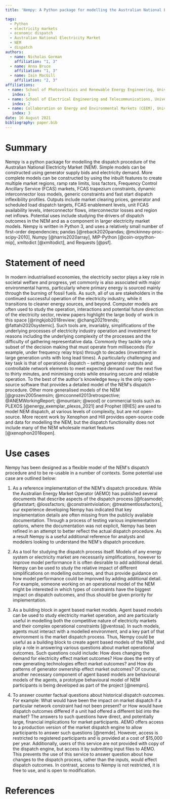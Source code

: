 ```yaml
---
title: 'Nempy: A Python package for modelling the Australian National Electricity Market dispatch procedure'

tags:
  - Python
  - electricity markets
  - economic dispatch
  - Australian National Electricity Market
  - NEM
  - dispatch
authors:
  - name: Nicholas Gorman
    affiliation: "1, 3"
  - name: Anna Bruce
    affiliation: "1, 3"
  - name: Iain MacGill
    affiliation: "2, 3"
affiliations:
 - name: School of Photovoltaics and Renewable Energy Engineering, University of New South Wales, Australia
   index: 1
 - name: School of Electrical Engineering and Telecommunications, University of New South Wales, Australia
   index: 2
 - name: Collaboration on Energy and Environmental Markets (CEEM), University of New South Wales, Australia
   index: 3
date: 16 August 2021
bibliography: paper.bib
---
```


# Summary

Nempy is a python package for modelling the dispatch procedure of the Australian National Electricity Market (NEM). 
Simple models can be constructed using generator supply bids and electricity demand. More complete models can be 
constructed by using the inbuilt features to create multiple market regions, ramp rate limits, loss factors, Frequency 
Control Ancillary Service (FCAS) markets, FCAS trapezium constraints, dynamic interconnector loss models, generic 
constraints and fast start dispatch inflexibility profiles. Outputs include market clearing prices, generator and 
scheduled load dispatch targets, FCAS enablement levels, unit FCAS availability levels, interconnector flows, 
interconnector losses and region net inflows. Potential uses include studying the drivers of dispatch outcomes in the 
NEM and as a component in larger electricity market models. Nempy is written in Python 3, and uses a relatively small 
number of first-order dependencies; pandas [@reback2020pandas; @mckinney-proc-scipy-2010], Numpy [@harris2020array], 
MIP-Python [@coin-orpython-mip], xmltodict [@xmltodict], and Requests [@psf].

# Statement of need

In modern industrialised economies, the electricity sector plays a key role in societal welfare and progress, yet 
commonly is also associated with major environmental harms, particularly where primary energy is sourced mainly through 
the burning of fossil fuels. As such, all of us are stakeholders in the continued successful operation of the 
electricity industry, while it transitions to cleaner energy sources, and beyond. Computer models are often used to 
study the operation, interactions and potential future direction of the electricity sector, review papers highlight the 
large body of work in this space [@ringkjob2018review; @chang2021trends; @fattahi2020systemic]. Such tools are, 
invariably, simplifications of the underlying processes of electricity industry operation and investment for reasons 
including the underlying complexity of the processes and the difficulty of gathering representative data. Commonly they 
tackle only a subset of the decision making that must operate from milliseconds (for example, under frequency relay 
trips) through to decades (investment in large generation units with long lead times). A particularly challenging and 
key task is that of operational dispatch – setting generator outputs and controllable network elements to meet expected 
demand over the next five to thirty minutes, and minimising costs while ensuring secure and reliable operation. To the 
best of the author's knowledge `Nempy` is the only open-source software that provides a detailed model of the NEM's 
dispatch procedure. Other more generalised models of the NEM [@grozev2005nemsim; @mcconnell2013retrospective; 
@ANEMWorkingReport; @mountain; @wood] or commercial tools such as PLEXOS [@energy_exemplar_plexos_2021] and Prophet 
[@IES] are used to model NEM dispatch, at various levels of complexity, but are not open-source. More recent work by 
Xenophon and Hill provides open-source code and data for modelling the NEM, but the dispatch functionality does not 
include many of the NEM wholesale market features [@xenophon2018open].

# Use cases
Nempy has been designed as a flexible model of the NEM's dispatch procedure and to be re-usable in a number of 
contexts. Some potential use case are outlined below:

1. As a reference implementation of the NEM's dispatch procedure. While the Australian Energy Market Operator (AEMO) 
has published several documents that describe aspects of the dispatch process [@fcasmodel; @faststart; @lossfactors; 
@constraintviolation; @treatmentlossfactors], our experience developing Nempy has indicated that key 
implementation details are often missing from the publicly available documentation. Through a process of testing various 
implementation options, where the documentation was not explicit, Nempy has been refined in an attempt to better reflect 
the actual dispatch procedure. As a result Nempy is a useful additional reference for analysts and modelers 
looking to understand the NEM's dispatch procedure.

2. As a tool for studying the dispatch process itself. Models of any energy system or electricity market are necessarily 
simplifications, however to improve model performance it is often desirable to add additional detail. Nempy can be used 
to study the relative impact of different simplifications on modelling outcomes, and thus provide guidance on how model 
performance could be improved by adding additional detail. For example, someone working on an operational model of the 
NEM might be interested in which types of constraints have the biggest impact on dispatch outcomes, and thus should be 
given priority for implementation.

3. As a building block in agent based market models. Agent based models can be used to study electricity market 
operation, and are particularly useful in modelling both the competitive nature of electricity markets and their complex 
operational constraints [@ventosa]. In such models, agents must interact with a modelled environment, and a key part of that 
environment is the market dispatch process. Thus, Nempy could be useful as a building block to create agent based models 
of the NEM, and play a role in answering various questions about market operational outcomes. Such questions could 
include: How does changing the demand for electricity effect market outcomes? How does the entry of new 
generating technologies effect market outcomes? and How do patterns of generator ownership effect 
market outcomes? Of course, another necessary component of agent based models are behavioural models 
of the agents, a prototype behavioural model of NEM participants is being developed as part of the project [@nempro].

4. To answer counter factual questions about historical dispatch outcomes. For example: What would have been the impact 
on market dispatch if a particular network constraint had not been present? or How would have dispatch outcomes 
differed if a unit had offered a different bid into the market? The answers to such questions have direct, and 
potentially large, financial implications for market participants. AEMO offers access to a production version of 
the market dispatch engine to allow participants to answer such questions [@nemde]. However, access is restricted to registered 
participants and is provided at a cost of $15,000 per year. Additionally, users of this service are not provided with 
copy of the dispatch engine, but access it by submitting input files to AEMO. This prevents the use of this service to 
answer question about how changes to the dispatch process, rather than the inputs, would effect dispatch outcomes. 
In contrast, access to Nempy is not restricted, it is free to use, and is open to modification.

# References